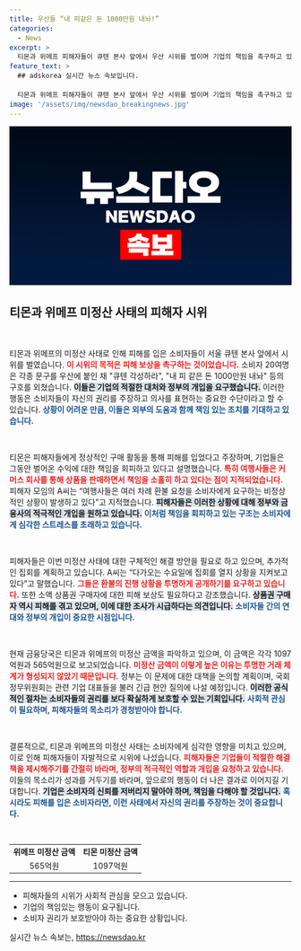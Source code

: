 ```yaml
---
title: 우산들 “내 피같은 돈 1000만원 내놔!”
categories:
  - News
excerpt: >
  티몬과 위메프 피해자들이 큐텐 본사 앞에서 우산 시위를 벌이며 기업의 책임을 촉구하고 있습니다. 그들은 정부의 직접 개입을 요구하며, 지난 5월 기준으로 발생한 미정산 금액을 환불하라고 외치고 있습니다.
feature_text: >
  ## adskorea 실시간 뉴스 속보입니다.

  티몬과 위메프 피해자들이 큐텐 본사 앞에서 우산 시위를 벌이며 기업의 책임을 촉구하고 있습니다. 그들은 정부의 직접 개입을 요구하며, 지난 5월 기준으로 발생한 미정산 금액을 환불하라고 외치고 있습니다.
image: '/assets/img/newsdao_breakingnews.jpg'
---
```


<p><img src="/assets/img/newsdao_breakingnews.jpg" alt="adskorea 속보" /></p>

<h2 data-ke-size="size26">티몬과 위메프 미정산 사태의 피해자 시위</h2>

<p data-ke-size="size16">&nbsp;</p>

<p>티몬과 위메프의 미정산 사태로 인해 피해를 입은 소비자들이 서울 큐텐 본사 앞에서 시위를 벌였습니다. <b><span style="color: #ee2323;">이 시위의 목적은 피해 보상을 촉구하는 것이었습니다.</span></b> 소비자 20여명은 각종 문구를 우산에 붙인 채 "큐텐 각성하라", "내 피 같은 돈 1000만원 내놔" 등의 구호를 외쳤습니다. <b><span style="background-color: #21538527;">이들은 기업의 적절한 대처와 정부의 개입을 요구했습니다.</span></b> 이러한 행동은 소비자들이 자신의 권리를 주장하고 의사를 표현하는 중요한 수단이라고 할 수 있습니다. <b><span style="color: #1a5490;">상황이 어려운 만큼, 이들은 외부의 도움과 함께 책임 있는 조치를 기대하고 있습니다.</span></b></p>

<p data-ke-size="size16">&nbsp;</p>

<p>티몬은 피해자들에게 정상적인 구매 활동을 통해 피해를 입었다고 주장하며, 기업들은 그동안 벌어온 수익에 대한 책임을 회피하고 있다고 설명했습니다. <b><span style="color: #ee2323;">특히 여행사들은 커머스 회사를 통해 상품을 판매하면서 책임을 소홀히 하고 있다는 점이 지적되었습니다.</span></b> 피해자 모임의 A씨는 “여행사들은 여러 차례 환불 요청을 소비자에게 요구하는 비정상적인 상황이 발생하고 있다”고 지적했습니다. <b><span style="background-color: #21538527;">피해자들은 이러한 상황에 대해 정부와 금융사의 적극적인 개입을 원하고 있습니다.</span></b> <b><span style="color: #1a5490;">이처럼 책임을 회피하고 있는 구조는 소비자에게 심각한 스트레스를 초래하고 있습니다.</span></b></p>

<p data-ke-size="size16">&nbsp;</p>

<p>피해자들은 이번 미정산 사태에 대한 구체적인 해결 방안을 필요로 하고 있으며, 추가적인 집회를 계획하고 있습니다. A씨는 “다가오는 수요일에 집회를 열지 상황을 지켜보고 있다”고 말했습니다. <b><span style="color: #ee2323;">그들은 환불의 진행 상황을 투명하게 공개하기를 요구하고 있습니다.</span></b> 또한 소액 상품권 구매자에 대한 피해 보상도 필요하다고 강조했습니다. <b><span style="background-color: #21538527;">상품권 구매자 역시 피해를 겪고 있으며, 이에 대한 조사가 시급하다는 의견입니다.</span></b> <b><span style="color: #1a5490;">소비자들 간의 연대와 정부의 개입이 중요한 시점입니다.</span></b></p>

<p data-ke-size="size16">&nbsp;</p>

<p>현재 금융당국은 티몬과 위메프의 미정산 금액을 파악하고 있으며, 이 금액은 각각 1097억원과 565억원으로 보고되었습니다. <b><span style="color: #ee2323;">미정산 금액이 이렇게 높은 이유는 투명한 거래 체계가 형성되지 않았기 때문입니다.</span></b> 정부는 이 문제에 대한 대책을 논의할 계획이며, 국회 정무위원회는 관련 기업 대표들을 불러 긴급 현안 질의에 나설 예정입니다. <b><span style="background-color: #21538527;">이러한 공식적인 절차는 소비자들의 권리를 보다 확실하게 보호할 수 있는 기회입니다.</span></b> <b><span style="color: #1a5490;">사회적 관심이 필요하며, 피해자들의 목소리가 경청받아야 합니다.</span></b></p>

<p data-ke-size="size16">&nbsp;</p>

<p>결론적으로, 티몬과 위메프의 미정산 사태는 소비자에게 심각한 영향을 미치고 있으며, 이로 인해 피해자들이 자발적으로 시위에 나섰습니다. <b><span style="color: #ee2323;">피해자들은 기업들이 적절한 해결책을 제시해주기를 간절히 바라며, 정부의 적극적인 역할과 개입을 요청하고 있습니다.</span></b> 이들의 목소리가 성과를 거두기를 바라며, 앞으로의 행동이 더 나은 결과로 이어지길 기대합니다. <b><span style="background-color: #21538527;">기업은 소비자의 신뢰를 저버리지 말아야 하며, 책임을 다해야 할 것입니다.</span></b> <b><span style="color: #1a5490;">혹시라도 피해를 입은 소비자라면, 이런 사태에서 자신의 권리를 주장하는 것이 중요합니다.</span></b> </p>

<p data-ke-size="size16">&nbsp;</p>

<table>
    <tr>
        <td style="text-align: center; height: 17px;"><b>위메프 미정산 금액</b></td>
        <td style="text-align: center; height: 17px;"><b>티몬 미정산 금액</b></td>
    </tr>
    <tr>
        <td style="text-align: center; height: 17px;">565억원</td>
        <td style="text-align: center; height: 17px;">1097억원</td>
    </tr>
</table>

<hr/>

<ul>
    <li>피해자들의 시위가 사회적 관심을 모으고 있습니다.</li>
    <li>기업의 책임있는 행동이 요구됩니다.</li>
    <li>소비자 권리가 보호받아야 하는 중요한 상황입니다.</li>
</ul>
실시간 뉴스 속보는, <a href="https://newsdao.kr" rel="dofollow">https://newsdao.kr</a>


